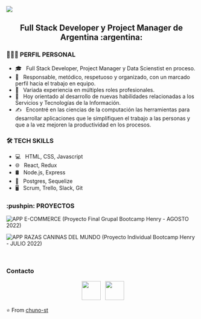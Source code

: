 ![](https://github.com/chuno-st/chuno-st/blob/master/assets/HolaMundo.gif)

<h2 align="center">
Full Stack Developer y Project Manager de Argentina :argentina:
</h2>


<h3> 👨🏻‍💻 PERFIL PERSONAL </h3>

- 🎓 &nbsp; Full Stack Developer, Project Manager y Data Scienstist en proceso.
- 🔭 &nbsp; Responsable, metódico, respetuoso y organizado, con un marcado perfil hacia el trabajo en equipo.
- 🌱 &nbsp; Variada experiencia en múltiples roles profesionales.
- 💼 &nbsp; Hoy orientado al desarrollo de nuevas habilidades relacionadas a los Servicios y Tecnologías de la Información.
- ✍️ &nbsp; Encontré en las ciencias de la computación las herramientas para desarrollar aplicaciones que le simplifiquen el trabajo a las personas y que a la vez mejoren la productividad en los procesos.


<h3>🛠 TECH SKILLS</h3>
   
- 💻 &nbsp; HTML, CSS, Javascript
- 🌐 &nbsp; React, Redux
- 🛢 &nbsp; Node.js, Express
- 🔧 &nbsp; Postgres, Sequelize
- 🖥 &nbsp; Scrum, Trello, Slack, Git


<h3>:pushpin: PROYECTOS</h3>

![APP E-COMMERCE](https://frontend-pf-g1.vercel.app/)
(Proyecto Final Grupal Bootcamp Henry - AGOSTO 2022)

![APP RAZAS CANINAS DEL MUNDO](https://pi-dogs-front-phi.vercel.app/)
(Proyecto Individual Bootcamp Henry - JULIO 2022)

<br>

<img align="center" src="" alt="">

</br>


<h3> Contacto </h3>

<p align="center">
&nbsp; <a href="https://www.linkedin.com/in/brunostauber" target="_blank" rel="noopener noreferrer"><img src="" width="50" /></a>
&nbsp; <a href="mailto:arq.stauber@gmail.com" target="_blank" rel="noopener noreferrer"><img src=""  width="50" /></a>
</p>

⭐️ From [chuno-st](https://github.com/chuno-st)
